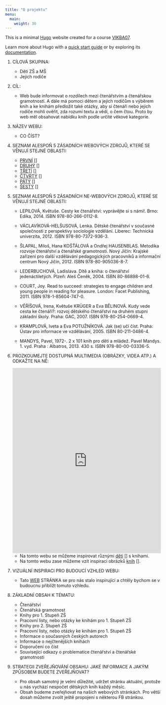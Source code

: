 ```yaml
---
title: "O projektu"
menu:
  main:
    weight: 30
---
```

This is a minimal [Hugo][] website created for a course [VIKBA07][].

Learn more about Hugo with a [quick start guide][qs] or by exploring its [documentation][hugoDocs].



1. CÍLOVÁ SKUPINA:
	* Děti ZŠ a MŠ
	* Jejich rodiče

2. CÍL:
	* Web bude informovat o rozdílech mezi čtenářstvím a čtenářskou gramotností. A dále má pomoci dětem a jejich rodičům s výběrem knih a ke knihám předložit také otázky, aby si čtenáři nebo jejich rodiče mohli ověřit, zda rozumí textu a vědí, o čem čtou. Proto by web měl obsahovat nabídku knih podle určité věkové kategorie.

3. NÁZEV WEBU:
	* CO ČÍST?

4. SEZNAM ALESPOŇ 5 ZÁSADNÍCH WEBOVÝCH ZDROJŮ, KTERÉ SE VĚNUJÍ STEJNÉ OBLASTI:
	* [PRVNÍ] []
	* [DRUHÝ] []
	* [TŘETÍ] []
	* [ČTVRTÝ] []
	* [PÁTÝ] []
	* [ŠESTÝ] []

5. SEZNAM ALESPOŇ 5 ZÁSADNÍCH NE-WEBOVÝCH ZDROJŮ, KTERÉ SE VĚNUJÍ STEJNÉ OBLASTI:
	* LEPILOVÁ, Květuše. Cesty ke čtenářství: vyprávějte si s námi!. Brno: Edika, 2014. ISBN 978-80-266-0112-8.

	* VÁCLAVÍKOVÁ-HELŠUSOVÁ, Lenka. Dětské čtenářství v současné společnosti z perspektivy sociologie vzdělání. Liberec: Technická univerzita, 2012. ISBN 978-80-7372-936-3.

	* ŠLAPAL, Miloš, Hana KOŠŤÁLOVÁ a Ondřej HAUSENBLAS. Metodika rozvoje čtenářství a čtenářské gramotnosti. Nový Jičín: Krajské zařízení pro další vzdělávání pedagogických pracovníků a informační centrum Nový Jičín, 2012. ISBN 978-80-905036-8-7.

	* LEDERBUCHOVÁ, Ladislava. Dítě a kniha: o čtenářství jedenáctiletých. Plzeň: Aleš Čeněk, 2004. ISBN 80-86898-01-6.

	* COURT, Joy. Read to succeed: strategies to engage children and young people in reading for pleasure. London: Facet Publishing, 2011. ISBN 978-1-85604-747-0.

	* VĚŘÍŠOVÁ, Irena, Květuše KRÜGER a Eva BĚLINOVÁ. Kudy vede cesta ke čtenáři?: rozvoj dětského čtenářství na druhém stupni základní školy. Praha: GAC, 2007. ISBN 978-80-254-0669-4.

	* KRAMPLOVÁ, Iveta a Eva POTUŽNÍKOVÁ. Jak (se) učí číst. Praha: Ústav pro informace ve vzdělávání, 2005. ISBN 80-211-0486-4.

	* MANDYS, Pavel, 1972-. 2 x 101 knih pro děti a mládež.  Pavel Mandys.  1. vyd. Praha : Albatros, 2013. 430 s. ISBN 978-80-00-03336-5.

6. PROZKOUMEJTE DOSTUPNÁ MULTIMEDIA (OBRÁZKY, VIDEA ATP.) A ODKAŽTE NA NĚ:

	<iframe frameborder="0"  width="100%" height = "600px" src="https://www.youtube.com/embed/3kSMA7dmgik"></iframe>


	* Na tomto webu se můžeme inspirovat různými [dětí] [] s knihami.
	* Na tomto webu zase můžeme vzít inspiraci obrázků [knih] [].

7. VIZUÁLNÍ INSPIRACI PRO BUDOUCÍ VZHLED WEBU:
	* Tato [WEB][] STRÁNKA se pro nás stalo inspirující a chtěly bychom se v budoucnu přiblížt tomuto vzhledu.

8. ZÁKLADNÍ OBSAH K TÉMATU:
	* Čtenářství
	* Čtenářská gramotnost
	* Knihy pro 1. Stupeň ZŠ
	* Pracovní listy, nebo otázky ke knihám pro 1. Stupeň ZŠ
	* Knihy pro 2. Stupeň ZŠ
	* Pracovní listy, nebo otázky ke knihám pro 1. Stupeň ZŠ
	* Informace o současných českých autorech
	* Informace o nejčtenějších knihách 
	* Doporučení co číst
	* Související odkazy o problematice čtenářství a čtenářské gramotnosti

9. STRATEGII ZVEŘEJŇOVÁNÍ OBSAHU: JAKÉ INFORMACE A JAKÝM ZPŮSOBEM BUDETE ZVEŘEJŇOVAT?
	* Pro obsah samotný je velmi důležité, udržet stránku aktuální, protože u nás vychází nespočet dětských knih každý měsíc.
	* Obsah budeme zveřejňovat na našich webových stránkách. Pro větší dosah můžeme zvolit ještě propojení s některou FB stránkou.
		











[Hugo]: https://gohugo.io
[VIKBA07]: https://is.muni.cz/predmet/phil/VIKBA07
[hugoDocs]: https://gohugo.io/documentation/
[qs]: https://gohugo.io/getting-started/quick-start/

[WEB]: http://www.myschoolhouse.com/courses/Reading-Lessons.htm
[dětí]: https://www.dreamstime.com/search.php?securitycheck=d8b640f29bfde0b3169a0f8825a1f79c&firstvalue=young+reader&lastsearchvalue=&srh_field=child+reader&s_ph=y&s_il=y&s_video=y&s_audio=y
[knih]: https://www.dreamstime.com/search.php?securitycheck=d8b640f29bfde0b3169a0f8825a1f79c&firstvalue=child+reader&lastsearchvalue=&srh_field=childrens+books&s_ph=y&s_il=y&s_video=y&s_audio=y
[PRVNÍ]: https://duha.mzk.cz/clanky/vyzkum-detskeho-ceskeho-ctenarstvi-2013
[DRUHÝ]: http://www.ptejteseknihovny.cz/dotazy/podpora-detskeho-ctenarstvi
[TŘETÍ]: http://www.paidagogos.net/issues/2013/2/article.php?id=22
[ČTVRTÝ]: http://www.csicr.cz/Prave-menu/Mezinarodni-setreni/PIRLS
[PÁTÝ]: https://dum.rvp.cz/materialy/prvni-cteni-1.html
[ŠESTÝ]: https://www.kellnerfoundation.cz/pomahame-skolam-k-uspechu/projekt/pedagogicke-inspirace/jak-naucit-deti-spravne-cist